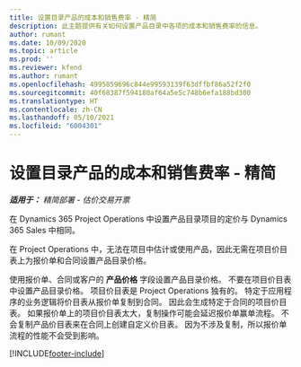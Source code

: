 ```yaml
---
title: 设置目录产品的成本和销售费率 - 精简
description: 此主题提供有关如何设置产品目录中各项的成本和销售费率的信息。
author: rumant
ms.date: 10/09/2020
ms.topic: article
ms.prod: ''
ms.reviewer: kfend
ms.author: rumant
ms.openlocfilehash: 4995859696c844e99593139f63dffbf86a52f2f0
ms.sourcegitcommit: 40f68387f594180af64a5e5c748b6efa188bd300
ms.translationtype: HT
ms.contentlocale: zh-CN
ms.lasthandoff: 05/10/2021
ms.locfileid: "6004301"
---
```

# <a name="set-up-cost-and-sales-rates-for-catalog-products---lite"></a>设置目录产品的成本和销售费率 - 精简

_**适用于：** 精简部署 - 估价交易开票_


在 Dynamics 365 Project Operations 中设置产品目录项目的定价与 Dynamics 365 Sales 中相同。

在 Project Operations 中，无法在项目中估计或使用产品，因此无需在项目价目表上为报价单和合同设置产品目录价格。

使用报价单、合同或客户的 **产品价格** 字段设置产品目录价格。 不要在项目价目表中设置产品目录价格。 项目价目表是 Project Operations 独有的。 特定于应用程序的业务逻辑将价目表从报价单复制到合同。 因此会生成特定于合同的项目价目表。 如果报价单上的项目价目表太大，复制操作可能会延迟报价单赢单流程。 不会复制产品价目表来在合同上创建自定义价目表。 因为不涉及复制，所以报价单流程的性能不会受到影响。


[!INCLUDE[footer-include](../../includes/footer-banner.md)]